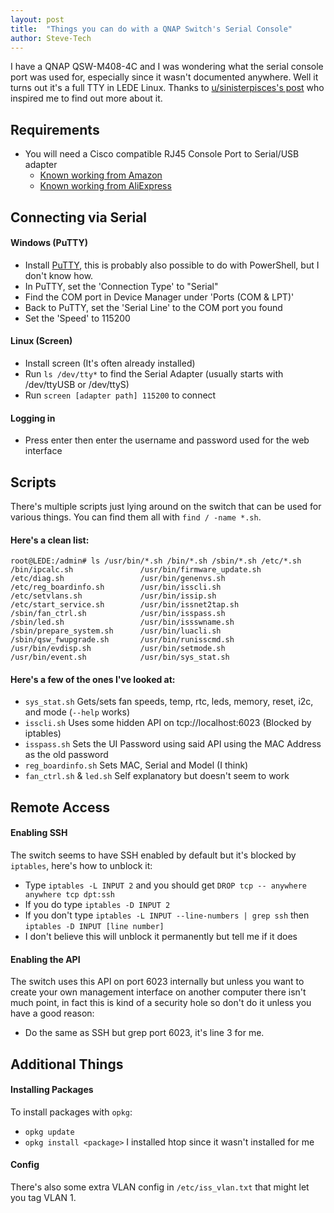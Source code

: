 ```yaml
---
layout: post
title:  "Things you can do with a QNAP Switch's Serial Console"
author: Steve-Tech
---
```


I have a QNAP QSW-M408-4C and I was wondering what the serial console port was used for, especially since it wasn't documented anywhere. Well it turns out it's a full TTY in LEDE Linux. Thanks to [u/sinisterpisces's post](https://www.reddit.com/r/qnap/comments/ofv6ge/qswm21082c_console_port_do_i_need_a_special_usb/) who inspired me to find out more about it.

## Requirements
* You will need a Cisco compatible RJ45 Console Port to Serial/USB adapter
	* [Known working from Amazon](https://www.amazon.com/gp/product/B075V1RGQK/)
	* [Known working from AliExpress](https://www.aliexpress.com/item/1005002029338638.html)

## Connecting via Serial
#### Windows (PuTTY)
* Install [PuTTY](https://www.putty.org/), this is probably also possible to do with PowerShell, but I don't know how.
* In PuTTY, set the 'Connection Type' to "Serial"
* Find the COM port in Device Manager under 'Ports (COM & LPT)'
* Back to PuTTY, set the 'Serial Line' to the COM port you found
* Set the 'Speed' to 115200

#### Linux (Screen)
* Install screen (It's often already installed)
* Run `ls /dev/tty*` to find the Serial Adapter (usually starts with /dev/ttyUSB or /dev/ttyS)
* Run `screen [adapter path] 115200` to connect

#### Logging in
* Press enter then enter the username and password used for the web interface

## Scripts
There's multiple scripts just lying around on the switch that can be used for various things. You can find them all with `find / -name *.sh`.

#### Here's a clean list:
    root@LEDE:/admin# ls /usr/bin/*.sh /bin/*.sh /sbin/*.sh /etc/*.sh
    /bin/ipcalc.sh               /usr/bin/firmware_update.sh
    /etc/diag.sh                 /usr/bin/genenvs.sh
    /etc/reg_boardinfo.sh        /usr/bin/isscli.sh
    /etc/setvlans.sh             /usr/bin/issip.sh
    /etc/start_service.sh        /usr/bin/issnet2tap.sh
    /sbin/fan_ctrl.sh            /usr/bin/isspass.sh
    /sbin/led.sh                 /usr/bin/issswname.sh
    /sbin/prepare_system.sh      /usr/bin/luacli.sh
    /sbin/qsw_fwupgrade.sh       /usr/bin/runisscmd.sh
    /usr/bin/evdisp.sh           /usr/bin/setmode.sh
    /usr/bin/event.sh            /usr/bin/sys_stat.sh

#### Here's a few of the ones I've looked at:
* `sys_stat.sh` Gets/sets fan speeds, temp, rtc, leds, memory, reset, i2c, and mode (`--help` works)
* `isscli.sh` Uses some hidden API on tcp://localhost:6023 (Blocked by iptables)
* `isspass.sh` Sets the UI Password using said API using the MAC Address as the old password
* `reg_boardinfo.sh` Sets MAC, Serial and Model (I think)
* `fan_ctrl.sh` & `led.sh` Self explanatory but doesn't seem to work

## Remote Access
#### Enabling SSH
The switch seems to have SSH enabled by default but it's blocked by `iptables`, here's how to unblock it:
* Type `iptables -L INPUT 2` and you should get `DROP tcp -- anywhere anywhere tcp dpt:ssh`
* If you do type `iptables -D INPUT 2`
* If you don't type `iptables -L INPUT --line-numbers | grep ssh` then `iptables -D INPUT [line number]`
* I don't believe this will unblock it permanently but tell me if it does

#### Enabling the API
The switch uses this API on port 6023 internally but unless you want to create your own management interface on another computer there isn't much point, in fact this is kind of a security hole so don't do it unless you have a good reason:
* Do the same as SSH but grep port 6023, it's line 3 for me.

## Additional Things
#### Installing Packages
To install packages with `opkg`:
* `opkg update`
* `opkg install <package>` I installed htop since it wasn't installed for me

#### Config
There's also some extra VLAN config in `/etc/iss_vlan.txt` that might let you tag VLAN 1.
